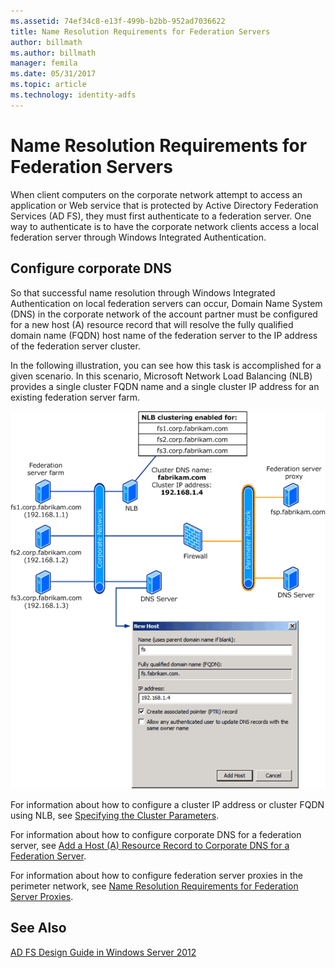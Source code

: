 ```yaml
---
ms.assetid: 74ef34c8-e13f-499b-b2bb-952ad7036622
title: Name Resolution Requirements for Federation Servers
author: billmath
ms.author: billmath
manager: femila
ms.date: 05/31/2017
ms.topic: article
ms.technology: identity-adfs
---
```


# Name Resolution Requirements for Federation Servers

When client computers on the corporate network attempt to access an application or Web service that is protected by Active Directory Federation Services \(AD FS\), they must first authenticate to a federation server. One way to authenticate is to have the corporate network clients access a local federation server through Windows Integrated Authentication.

## Configure corporate DNS
So that successful name resolution through Windows Integrated Authentication on local federation servers can occur, Domain Name System \(DNS\) in the corporate network of the account partner must be configured for a new host \(A\) resource record that will resolve the fully qualified domain name \(FQDN\) host name of the federation server to the IP address of the federation server cluster.

In the following illustration, you can see how this task is accomplished for a given scenario. In this scenario, Microsoft Network Load Balancing \(NLB\) provides a single cluster FQDN name and a single cluster IP address for an existing federation server farm.

![name requirements](media/adfs2_deploy_single_fs.gif)

For information about how to configure a cluster IP address or cluster FQDN using NLB, see [Specifying the Cluster Parameters](https://go.microsoft.com/fwlink/?LinkId=75282).

For information about how to configure corporate DNS for a federation server, see [Add a Host &#40;A&#41; Resource Record to Corporate DNS for a Federation Server](../../ad-fs/deployment/Add-a-Host--A--Resource-Record-to-Corporate-DNS-for-a-Federation-Server.md).

For information about how to configure federation server proxies in the perimeter network, see [Name Resolution Requirements for Federation Server Proxies](Name-Resolution-Requirements-for-Federation-Server-Proxies.md).


## See Also
[AD FS Design Guide in Windows Server 2012](AD-FS-Design-Guide-in-Windows-Server-2012.md)
